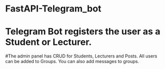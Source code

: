 # FastAPI-Telegram_bot
# Telegram Bot registers the user as a Student or Lecturer.
#The admin panel has CRUD for Students, Lecturers and Posts. All users can be added to Groups. You can also add messages to groups.
